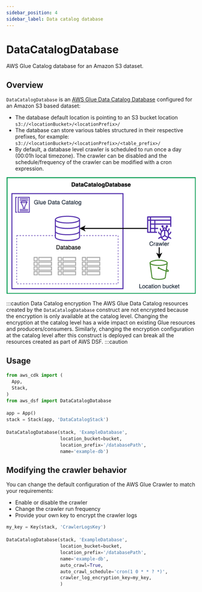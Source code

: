 ```yaml
---
sidebar_position: 4
sidebar_label: Data catalog database
---
```


# DataCatalogDatabase

AWS Glue Catalog database for an Amazon S3 dataset.

## Overview

`DataCatalogDatabase` is an [AWS Glue Data Catalog Database](https://docs.aws.amazon.com/glue/latest/dg/define-database.html) configured for an Amazon S3 based dataset:
- The database default location is pointing to an S3 bucket location `s3://<locationBucket>/<locationPrefix>/`
- The database can store various tables structured in their respective prefixes, for example: `s3://<locationBucket>/<locationPrefix>/<table_prefix>/`
- By default, a database level crawler is scheduled to run once a day (00:01h local timezone). The crawler can be disabled and the schedule/frequency of the crawler can be modified with a cron expression.

![Data Catalog Database](../../../static/img/adsf-data-catalog.png)

:::caution Data Catalog encryption
The AWS Glue Data Catalog resources created by the `DataCatalogDatabase` construct are not encrypted because the encryption is only available at the catalog level. Changing the encryption at the catalog level has a wide impact on existing Glue resources and producers/consumers. Similarly, changing the encryption configuration at the catalog level after this construct is deployed can break all the resources created as part of AWS DSF.
:::caution

## Usage

```python
from aws_cdk import (
  App, 
  Stack, 
)
from aws_dsf import DataCatalogDatabase

app = App()
stack = Stack(app, 'DataCatalogStack')

DataCatalogDatabase(stack, 'ExampleDatabase',
                    location_bucket=bucket,
                    location_prefix='/databasePath',
                    name='example-db')
```
## Modifying the crawler behavior

You can change the default configuration of the AWS Glue Crawler to match your requirements:
* Enable or disable the crawler
* Change the crawler run frequency
* Provide your own key to encrypt the crawler logs

```python
my_key = Key(stack, 'CrawlerLogsKey')

DataCatalogDatabase(stack, 'ExampleDatabase',
                    location_bucket=bucket,
                    location_prefix='/databasePath',
                    name='example-db',
                    auto_crawl=True,
                    auto_crawl_schedule='cron(1 0 * * ? *)',
                    crawler_log_encryption_key=my_key,
                    )
```
